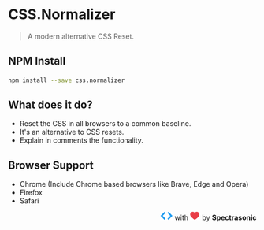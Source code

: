 # CSS.Normalizer

> A modern alternative CSS Reset.

## NPM Install
```sh
npm install --save css.normalizer
```

## What does it do?
- Reset the CSS in all browsers to a common baseline.
- It's an alternative to CSS resets.
- Explain in comments the functionality.

## Browser Support
- Chrome (Include Chrome based browsers like Brave, Edge and Opera)
- Firefox
- Safari

<p align='right'><img src='https://raw.githubusercontent.com/spectrasonic117/spectrasonic117/main/assets/dev.svg' width='25'> with <img src='https://raw.githubusercontent.com/spectrasonic117/spectrasonic117/main/assets/heart.svg' width='20'> by <strong>Spectrasonic</strong></p>
